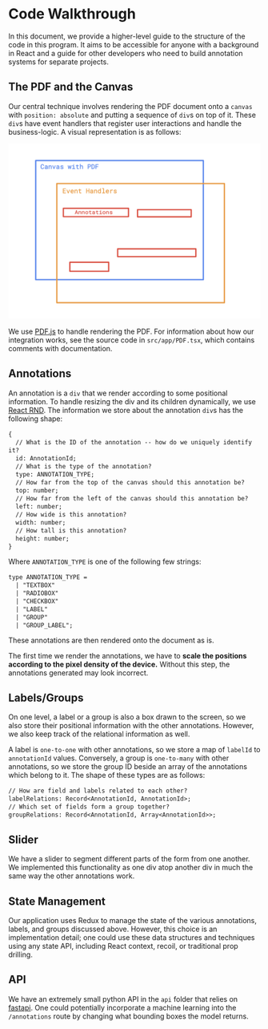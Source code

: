 # Code Walkthrough

In this document, we provide a higher-level guide to the structure of the code in this program. It aims to be accessible for anyone with a background in React and a guide for other developers who need to build annotation systems for separate projects.

## The PDF and the Canvas

Our central technique involves rendering the PDF document onto a `canvas` with `position: absolute` and putting a sequence of `div`s on top of it. These `div`s have event handlers that register user interactions and handle the business-logic. A visual representation is as follows:

<p align="center">
  <img src="./visualized.png"></img>
</p>

We use [PDF.js](https://mozilla.github.io/pdf.js/) to handle rendering the PDF. For information about how our integration works, see the source code in `src/app/PDF.tsx`, which contains comments with documentation.

## Annotations

An annotation is a `div` that we render according to some positional information. To handle resizing the div and its children dynamically, we use [React RND](https://www.npmjs.com/package/react-rnd). The information we store about the annotation `div`s has the following shape:

```tsx
{
  // What is the ID of the annotation -- how do we uniquely identify it?
  id: AnnotationId;
  // What is the type of the annotation?
  type: ANNOTATION_TYPE;
  // How far from the top of the canvas should this annotation be?
  top: number;
  // How far from the left of the canvas should this annotation be?
  left: number;
  // How wide is this annotation?
  width: number;
  // How tall is this annotation?
  height: number;
}
```

Where `ANNOTATION_TYPE` is one of the following few strings:

```tsx
type ANNOTATION_TYPE =
  | "TEXTBOX"
  | "RADIOBOX"
  | "CHECKBOX"
  | "LABEL"
  | "GROUP"
  | "GROUP_LABEL";
```

These annotations are then rendered onto the document as is.

The first time we render the annotations, we have to **scale the positions according to the pixel density of the device.** Without this step, the annotations generated may look incorrect.

## Labels/Groups

On one level, a label or a group is also a box drawn to the screen, so we also store their positional information with the other annotations. However, we also keep track of the relational information as well.

A label is `one-to-one` with other annotations, so we store a map of `labelId` to `annotationId` values. Conversely, a group is `one-to-many` with other annotations, so we store the group ID beside an array of the annotations which belong to it. The shape of these types are as follows:

```tsx
// How are field and labels related to each other?
labelRelations: Record<AnnotationId, AnnotationId>;
// Which set of fields form a group together?
groupRelations: Record<AnnotationId, Array<AnnotationId>>;
```

## Slider

We have a slider to segment different parts of the form from one another. We implemented this functionality as one div atop another div in much the same way the other annotations work.

## State Management

Our application uses Redux to manage the state of the various annotations, labels, and groups discussed above. However, this choice is an implementation detail; one could use these data structures and techniques using any state API, including React context, recoil, or traditional prop drilling.

## API

We have an extremely small python API in the `api` folder that relies on [fastapi](https://fastapi.tiangolo.com). One could potentially incorporate a machine learning into the `/annotations` route by changing what bounding boxes the model returns.
